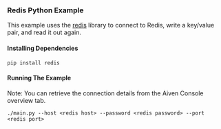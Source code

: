 ### Redis Python Example

This example uses the [redis](https://pypi.org/project/redis/) library to connect to Redis, write a key/value pair, and read it out again.

#### Installing Dependencies  

```
pip install redis
```

#### Running The Example
Note: You can retrieve the connection details from the Aiven Console overview tab.
```
./main.py --host <redis host> --password <redis password> --port <redis port>
```